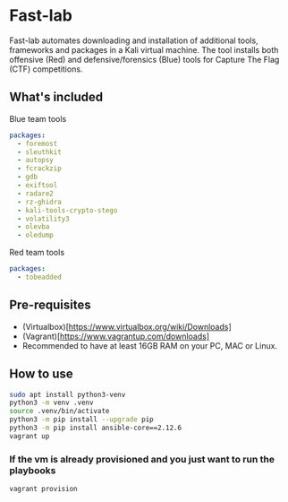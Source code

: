 # Fast-lab

Fast-lab automates downloading and installation of additional tools, frameworks and packages in a Kali virtual machine. The tool installs both offensive (Red) and defensive/forensics (Blue) tools for Capture The Flag (CTF) competitions.

## What's included

Blue team tools

```yaml
packages:
  - foremost
  - sleuthkit
  - autopsy
  - fcrackzip
  - gdb
  - exiftool
  - radare2
  - rz-ghidra
  - kali-tools-crypto-stego
  - volatility3
  - olevba
  - oledump
```

Red team tools

```yaml
packages:
  - tobeadded
```

## Pre-requisites

- (Virtualbox)[https://www.virtualbox.org/wiki/Downloads]
- (Vagrant)[https://www.vagrantup.com/downloads]
- Recommended to have at least 16GB RAM on your PC, MAC or Linux.

## How to use

```bash
sudo apt install python3-venv
python3 -m venv .venv
source .venv/bin/activate
python3 -m pip install --upgrade pip
python3 -m pip install ansible-core==2.12.6
vagrant up
```

### If the vm is already provisioned and you just want to run the playbooks

```bash
vagrant provision
```
